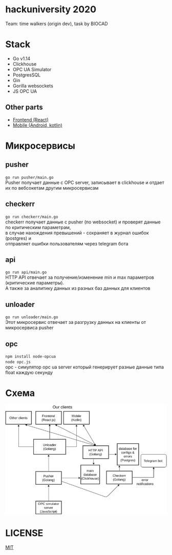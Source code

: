 # hackuniversity 2020

Team: time walkers (origin dev), task by BIOCAD

# Stack
* Go v1.14
* Clickhouse
* OPC UA Simulator
* PostgresSQL
* Gin
* Gorilla websockets
* JS OPC UA

## Other parts

* [Frontend (React)](https://github.com/dchudik/hackuniversity2020)
* [Mobile (Android, kotlin)](https://github.com/GranPecador/BiocadProject)

# Микросервисы
## pusher
`go run pusher/main.go` \
Pusher получает данные с OPC server, записывает в clickhouse и отдает их по вебсокетам другим микросервисам

## checkerr
`go run checkerr/main.go` \
checkerr получает данные с pusher (по websocket) и проверят данные по критическим параметрам, \
в случае нахождения превышений - сохраняет в журнал ошибок (postgres) и  \
отправляет ошибки пользователям через telegram бота

## api
`go run api/main.go` \
HTTP API отвечает за получение/изменение min и max параметров (критические параметры). \
А также за аналитику данных из разных баз данных для клиентов

## unloader
`go run unloader/main.go` \
Этот микросервис отвечает за разгрузку данных на клиенты от микросервиса pusher

## opc
`npm install node-opcua` \
`node opc.js` \
opc - симулятор opc ua server который генерирует разные данные типа float каждую секунду

# Схема
![](https://github.com/semyon-dev/hackuniversity/blob/master/scheme.png) 

# LICENSE
[MIT](https://github.com/semyon-dev/hackuniversity/blob/master/LICENSE)

